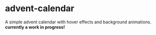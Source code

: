 # advent-calendar
 A simple advent calendar with hover effects and background animations.
 **currently a work in progress!**
